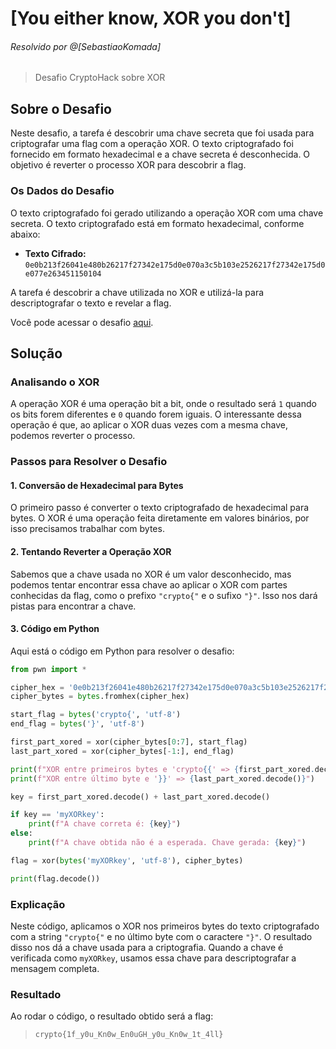 
# [You either know, XOR you don't]
###### Resolvido por @[SebastiaoKomada]
> Desafio CryptoHack sobre XOR

## Sobre o Desafio
Neste desafio, a tarefa é descobrir uma chave secreta que foi usada para criptografar uma flag com a operação XOR. O texto criptografado foi fornecido em formato hexadecimal e a chave secreta é desconhecida. O objetivo é reverter o processo XOR para descobrir a flag.

### Os Dados do Desafio
O texto criptografado foi gerado utilizando a operação XOR com uma chave secreta. O texto criptografado está em formato hexadecimal, conforme abaixo:

- **Texto Cifrado:** `0e0b213f26041e480b26217f27342e175d0e070a3c5b103e2526217f27342e175d0e077e263451150104`

A tarefa é descobrir a chave utilizada no XOR e utilizá-la para descriptografar o texto e revelar a flag.

Você pode acessar o desafio [aqui](https://cryptohack.org/courses/intro/xorkey1/).

## Solução

### Analisando o XOR  
A operação XOR é uma operação bit a bit, onde o resultado será `1` quando os bits forem diferentes e `0` quando forem iguais. O interessante dessa operação é que, ao aplicar o XOR duas vezes com a mesma chave, podemos reverter o processo.

### Passos para Resolver o Desafio

#### 1. Conversão de Hexadecimal para Bytes
O primeiro passo é converter o texto criptografado de hexadecimal para bytes. O XOR é uma operação feita diretamente em valores binários, por isso precisamos trabalhar com bytes.

#### 2. Tentando Reverter a Operação XOR
Sabemos que a chave usada no XOR é um valor desconhecido, mas podemos tentar encontrar essa chave ao aplicar o XOR com partes conhecidas da flag, como o prefixo `"crypto{"` e o sufixo `"}"`. Isso nos dará pistas para encontrar a chave.

#### 3. Código em Python  
Aqui está o código em Python para resolver o desafio:

```python
from pwn import *

cipher_hex = '0e0b213f26041e480b26217f27342e175d0e070a3c5b103e2526217f27342e175d0e077e263451150104'
cipher_bytes = bytes.fromhex(cipher_hex)

start_flag = bytes('crypto{', 'utf-8')
end_flag = bytes('}', 'utf-8')

first_part_xored = xor(cipher_bytes[0:7], start_flag)
last_part_xored = xor(cipher_bytes[-1:], end_flag)

print(f"XOR entre primeiros bytes e 'crypto{{' => {first_part_xored.decode()}")
print(f"XOR entre último byte e '}}' => {last_part_xored.decode()}")

key = first_part_xored.decode() + last_part_xored.decode()

if key == 'myXORkey':
    print(f"A chave correta é: {key}")
else:
    print(f"A chave obtida não é a esperada. Chave gerada: {key}")

flag = xor(bytes('myXORkey', 'utf-8'), cipher_bytes)

print(flag.decode())
```

### Explicação
Neste código, aplicamos o XOR nos primeiros bytes do texto criptografado com a string `"crypto{"` e no último byte com o caractere `"}"`. O resultado disso nos dá a chave usada para a criptografia. Quando a chave é verificada como `myXORkey`, usamos essa chave para descriptografar a mensagem completa.

### Resultado  
Ao rodar o código, o resultado obtido será a flag:

>`crypto{1f_y0u_Kn0w_En0uGH_y0u_Kn0w_1t_4ll}`
